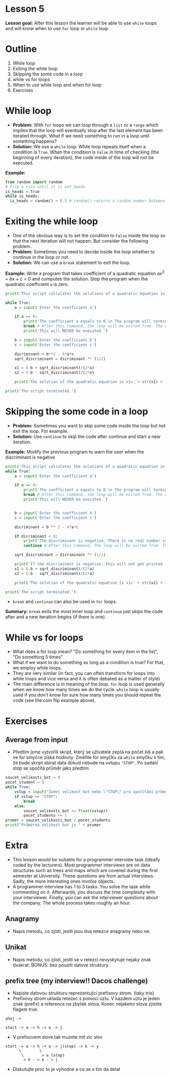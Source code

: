 # Lesson 5
**Lesson goal:** After this lesson the learner will be able to use `while` loops and will know when to use `for` loop or `while` loop

# Outline
1. While loop
2. Exiting the while loop
3. Skipping the some code in a loop
4. while vs for loops
5. When to use while loop and when for loop
6. Exercises

# While loop
* **Problem:** With `for` loops we can loop through a `list` or a `range` which implies that the loop will eventually stop after the last element has been iterated through. What if we need something to run in a loop until something happens?
* **Solution:** We use a `while` loop. While loop repeats itself when a condition is `True`.
When the condition is `False` in time of checking (the beginning of every iteration), the code inside of the loop will not be executed.

**Example:**
```python
from random import random
# Flip a coin until it is not heads
is_heads = True
while is_heads:
  is_heads = random() > 0.5 # random() returns a random number between 0.0 and 1.0

```

# Exiting the while loop
* One of the obvious way is to set the condition to `False` inside the loop so that the next iteration will not happen. But consider the following problem.
* **Problem:** Sometimes you need to decide inside the loop whether to continue in the loop or not.
* **Solution:** We can use a `break` statement to exit the loop.

**Example:** Write a program that takes coefficient of a quadratic equation ax<sup>2</sup> + bx + c = 0 and computes the solution. Stop the program when the quadratic coefficient `a` is zero.


```python
print('This script calculates the solutions of a quadratic equation in form ax^2 + bx + c = 0')

while True:
    a = input('Enter the coefficient a')

    if a == 0:
        print('The coefficient a equals to 0.\n The program will terminate.')
        break # After this command, the loop will be exited from. The commands after this while loop will be executed
        print('This will NEVER be executed.')

    b = input('Enter the coefficient b')
    c = input('Enter the coefficient c')

    dicriminant = b**2 - 4*a*c
    sqrt_discriminant = dicriminant ** (1/2)

    x1 = (-b + sqrt_discriminant)/(2*a)
    x2 = (-b - sqrt_discriminant)/(2*a)

    print('The solution of the quadratic equation is x1=' + str(x1) + ', x2=' + str(x2))

print('The script terminated.')

```

# Skipping the some code in a loop
* **Problem:** Sometimes you want to skip some code inside the loop but not exit the loop. For example.
* **Solution:** Use `continue` to skip the code after continue and start a new iteration.

**Example:** Modify the previous program to warn the user when the discriminant is negative

```python
print('This script calculates the solutions of a quadratic equation in form ax^2 + bx + c = 0')
while True:
    a = input('Enter the coefficient a')

    if a == 0:
        print('The coefficient a equals to 0.\n The program will terminate.')
        break # After this command, the loop will be exited from. The commands after this while loop will be executed.
        print('This will NEVER be executed.')


    b = input('Enter the coefficient b')
    c = input('Enter the coefficient c')

    dicriminant = b ** 2 - 4*a*c

    if dicriminant < 0:
        print('The discriminant is negative. There is no real number solution.')
        continue # After this command, the loop will be exited from. The commands after this while loop will be executed.

    sqrt_discriminant = dicriminant ** (1/2)

    print('If the discriminant is negative, this will not get printed.')
    x1 = (-b + sqrt_discriminant)/(2*a)
    x2 = (-b - sqrt_discriminant)/(2*a)

    print('The solution of the quadratic equation is x1=' + str(x1) + ', x2=' + str(x2))

print('The script terminated.')

```

* `break` and `continue` can also be used in `for` loops.

**Summary:** `break` exits the most inner loop and `continue` just skips the code after and a new iteration begins (if there is one).


# While vs for loops
* What does a for loop mean? "Do something for every item in the list", "Do something 5 times"
* What if we want to do something as long as a condition is true? For that, we employ while loops.
* They are very similar (in fact, you can often transform for loops into while loops and vice versa and it is often debated as a matter of style)
* The main difference is in meaning of the loop. `for` loop is used generally when we know how many times we do the cycle. `while` loop is usually used if you don't know for sure how many times you should repeat the code (see the coin flip example above).

# Exercises
## Average from input
* Předtím jsme vytvořili skript, který se uživatele zeptá na počet lidí a pak ve for smyčce získá hodnoty. Změňte for smyčku za `while` smyčku s tím, že bude skript sbírat data dokud nebude na vstupu `"STOP"`. Po zadání stop se spočítá průměr jako předtím.

```python
soucet_velikosti_bot = 0
pocet_student = 0
while True:
    vstup = input("Zadej velikost bot nebo \"STOP\" pro spočítání průměru: ")
    if vstup == "STOP":
        break
    else:
        soucet_velikosti_bot += float(vstup))
        pocet_studentu += 1
prumer = soucet_velikosti_bot / pocet_studentu
print("Průměrná velikost bot je " + prumer
```

# Extra
* This lesson would be suitable for a programmer interview task (ideally coded by the lecturers). Most programmer interviews are on data structures such as trees and maps which are covered during the first semester at University. These questions are from actual interviews. Sadly, the more interesting ones involve objects.
* A programmer interview has 1 to 3 tasks. You solve the task while commenting on it. Afterwards, you discuss the time complexity with your interviewer. Finally, you can ask the interviewer questions about the company. The whole process takes roughly an hour.

## Anagramy
* Napis metodu, co zjisti, jestli jsou dva retezce anagramy nebo ne.

## Unikat
* Napis metodu, co zjisti, jestli se v retezci nevyskytuje nejaky znak dvakrat. BONUS: bez pouziti datove struktury.

## prefix tree (my interview!! Dacos challenge)
* Napiste datovou strukturu reprezentujici prefixovy strom. (taky trie)
* Prefixovy strom uklada retezec s pomoci uzlu. V kazdem uzlu je jeden znak (prefix) a reference na zbytek slova. Konec nejakeho slova zjistite flagem true.
```
ahoj ->

start -> a -> h -> o -> j
```
* V prefixovem slove tak muzete mit vic slov
```
start -> a -> h -> o -> j(stop) -> k -> y
      \        \
       \        > a (stop)
        > h - > e - > j
```
* Diskutujte proc to je vyhodne a co se s tim da delat
